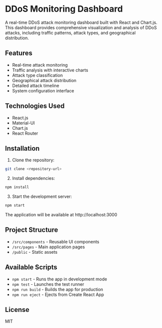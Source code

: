 # DDoS Monitoring Dashboard

A real-time DDoS attack monitoring dashboard built with React and Chart.js. This dashboard provides comprehensive visualization and analysis of DDoS attacks, including traffic patterns, attack types, and geographical distribution.

## Features

- Real-time attack monitoring
- Traffic analysis with interactive charts
- Attack type classification
- Geographical attack distribution
- Detailed attack timeline
- System configuration interface

## Technologies Used

- React.js
- Material-UI
- Chart.js
- React Router

## Installation

1. Clone the repository:
```bash
git clone <repository-url>
```

2. Install dependencies:
```bash
npm install
```

3. Start the development server:
```bash
npm start
```

The application will be available at http://localhost:3000

## Project Structure

- `/src/components` - Reusable UI components
- `/src/pages` - Main application pages
- `/public` - Static assets

## Available Scripts

- `npm start` - Runs the app in development mode
- `npm test` - Launches the test runner
- `npm run build` - Builds the app for production
- `npm run eject` - Ejects from Create React App

## License

MIT

